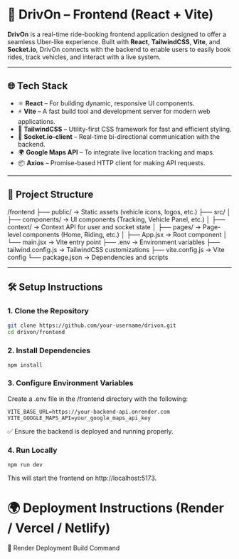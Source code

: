 # 🚗 DrivOn – Frontend (React + Vite)

**DrivOn** is a real-time ride-booking frontend application designed to offer a seamless Uber-like experience. Built with **React**, **TailwindCSS**, **Vite**, and **Socket.io**, DrivOn connects with the backend to enable users to easily book rides, track vehicles, and interact with a live system.

---

## 🌐 Tech Stack

- ⚛️ **React** – For building dynamic, responsive UI components.
- ⚡ **Vite** – A fast build tool and development server for modern web applications.
- 🎨 **TailwindCSS** – Utility-first CSS framework for fast and efficient styling.
- 🔌 **Socket.io-client** – Real-time bi-directional communication with the backend.
- 🌍 **Google Maps API** – To integrate live location tracking and maps.
- 📦 **Axios** – Promise-based HTTP client for making API requests.

---

## 📁 Project Structure

/frontend ├── public/ → Static assets (vehicle icons, logos, etc.) ├── src/ │ ├── components/ → UI components (Tracking, Vehicle Panel, etc.) │ ├── context/ → Context API for user and socket state │ ├── pages/ → Page-level components (Home, Riding, etc.) │ ├── App.jsx → Root component │ └── main.jsx → Vite entry point ├── .env → Environment variables ├── tailwind.config.js → TailwindCSS customizations ├── vite.config.js → Vite config └── package.json → Dependencies and scripts


---

## 🛠️ Setup Instructions

### 1. Clone the Repository

```bash
git clone https://github.com/your-username/drivon.git
cd drivon/frontend
```
### 2. Install Dependencies
```
npm install
```
### 3. Configure Environment Variables
Create a .env file in the /frontend directory with the following:
```
VITE_BASE_URL=https://your-backend-api.onrender.com
VITE_GOOGLE_MAPS_API=your_google_maps_api_key
```
✅ Ensure the backend is deployed and running properly.
### 4. Run Locally
```
npm run dev
```
This will start the frontend on http://localhost:5173.

# 🌍 Deployment Instructions (Render / Vercel / Netlify)
🔧 Render Deployment
Build Command


